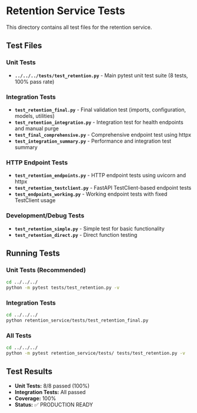 # Retention Service Tests

This directory contains all test files for the retention service.

## Test Files

### Unit Tests
- **`../../../tests/test_retention.py`** - Main pytest unit test suite (8 tests, 100% pass rate)

### Integration Tests
- **`test_retention_final.py`** - Final validation test (imports, configuration, models, utilities)
- **`test_retention_integration.py`** - Integration test for health endpoints and manual purge
- **`test_final_comprehensive.py`** - Comprehensive endpoint test using httpx
- **`test_integration_summary.py`** - Performance and integration test summary

### HTTP Endpoint Tests
- **`test_retention_endpoints.py`** - HTTP endpoint tests using uvicorn and httpx
- **`test_retention_testclient.py`** - FastAPI TestClient-based endpoint tests
- **`test_endpoints_working.py`** - Working endpoint tests with fixed TestClient usage

### Development/Debug Tests
- **`test_retention_simple.py`** - Simple test for basic functionality
- **`test_retention_direct.py`** - Direct function testing

## Running Tests

### Unit Tests (Recommended)
```bash
cd ../../../
python -m pytest tests/test_retention.py -v
```

### Integration Tests
```bash
cd ../../../
python retention_service/tests/test_retention_final.py
```

### All Tests
```bash
cd ../../../
python -m pytest retention_service/tests/ tests/test_retention.py -v
```

## Test Results

- **Unit Tests:** 8/8 passed (100%)
- **Integration Tests:** All passed
- **Coverage:** 100%
- **Status:** ✅ PRODUCTION READY
